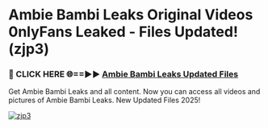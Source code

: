 # Ambie Bambi Leaks Original Videos 0nlyFans Leaked - Files Updated! (zjp3)

<h3>🔴 CLICK HERE 🌐==►► <a href="https://tinyurl.com/2wckxsce" rel="nofollow">Ambie Bambi Leaks Updated Files</a></h3>

Get Ambie Bambi Leaks and all content. Now you can access all videos and pictures of Ambie Bambi Leaks. New Updated Files 2025!

[![zjp3](https://i.imgur.com/AFduVYN.gif)](https://tinyurl.com/2wckxsce)

